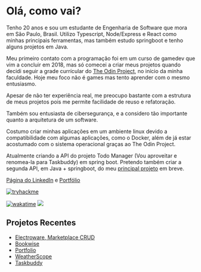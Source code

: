 # Olá, como vai?
Tenho 20 anos e sou um estudante de Engenharia de Software que mora em São Paulo, Brasil. Utilizo Typescript, Node/Express e React como minhas principais ferramentas, mas também estudo springboot e tenho alguns projetos em Java.

Meu primeiro contato com a programação foi em um curso de gamedev que vim a concluir em 2018, mas só comecei a criar meus projetos quando decidi seguir a grade currícular do [The Odin Project](https://www.theodinproject.com/paths/full-stack-javascript), no início da minha faculdade. Hoje meu foco não é games mas tento aprender com o mesmo entusiasmo.

Apesar de não ter experiência real, me preocupo bastante com a estrutura de meus projetos pois me permite facilidade de reuso e refatoração.

Também sou entusiasta de cibersegurança, e a considero tão importante quanto a arquitetura de um software.

Costumo criar minhas aplicações em um ambiente linux devido a compatibilidade com algumas aplicações, como o Docker, além de já estar acostumado com o sistema operacional graças ao The Odin Project.

Atualmente criando a API do projeto Todo Manager (Vou aproveitar e renomea-la para Taskbuddy) em spring boot. Pretendo também criar a segunda API, em Java + springboot, do meu [principal projeto](https://github.com/luc-silva/electroware) em breve.


[Página do LinkedIn](https://www.linkedin.com/in/silva-luc/) e [Portfólio](https://luc-silva.github.io/portfolio/) 

[![tryhackme]( https://tryhackme-badges.s3.amazonaws.com/luc.silva.png)](https://tryhackme.com/p/luc.silva)

[![wakatime](https://wakatime.com/badge/user/c1b7afcb-168f-4074-bcff-1c6756fac9a3.svg)](https://wakatime.com/@c1b7afcb-168f-4074-bcff-1c6756fac9a3)
![](https://komarev.com/ghpvc/?username=luc-silva&color=blue)

## Projetos Recentes
- [Electroware, Marketplace CRUD](https://github.com/luc-silva/electroware)
- [Bookwise](https://github.com/luc-silva/bookwise)
- [Portfolio](https://github.com/luc-silva/portfolio)
- [WeatherScope](https://github.com/luc-silva/weatherscope)
- [Taskbuddy](https://github.com/luc-silva/to-do)

<!--  

![]( https://github-readme-stats.vercel.app/api?username=luc-silva&count_private=true&theme=github_dark&show_icons=true&card_width=500px)
![](https://leetcode.card.workers.dev/luc-silva?theme=auto&font=baloo&extension=null)

[![GitHub Streak](https://streak-stats.demolab.com?user=luc-silva&theme=radical&hide_border=true&date_format=M%20j%5B%2C%20Y%5D&mode=weekly)](https://git.io/streak-stats) ![Top Langs](https://github-readme-stats.vercel.app/api/top-langs/?username=luc-silva&layout=compact&theme=radical)
